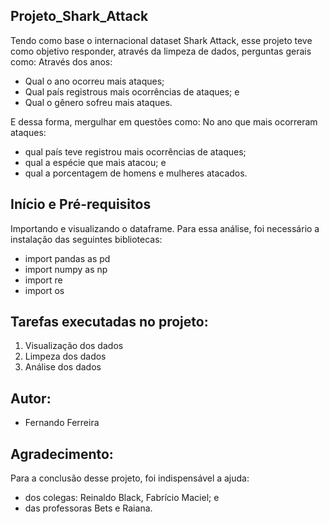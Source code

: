 ## Projeto_Shark_Attack

Tendo como base o internacional dataset Shark Attack, esse projeto teve como objetivo responder, através da limpeza de dados, perguntas gerais como:
Através dos anos:
- Qual o ano ocorreu mais ataques;
- Qual país registrous mais ocorrências de ataques; e
- Qual o gênero sofreu mais ataques.

E dessa forma, mergulhar em questões como:
No ano que mais ocorreram ataques:
- qual país teve registrou mais ocorrências de ataques;
- qual a espécie que mais atacou; e
- qual a porcentagem de homens e mulheres atacados.


## Início e Pré-requisitos

Importando e visualizando o dataframe.
Para essa análise, foi necessário a instalação das seguintes bibliotecas:

- import pandas as pd
- import numpy as np
- import re
- import os

## Tarefas executadas no projeto:

1) Visualização dos dados
2) Limpeza dos dados
3) Análise dos dados

## Autor:
- Fernando Ferreira

## Agradecimento:
Para a conclusão desse projeto, foi indispensável a ajuda:
- dos colegas: Reinaldo Black, Fabrício Maciel; e
- das professoras Bets e Raiana.



